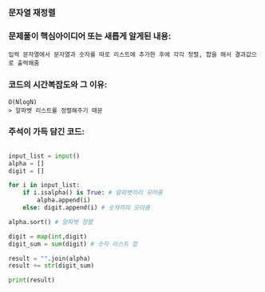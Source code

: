 ### 문자열 재정렬

### 문제풀이 핵심아이디어 또는 새롭게 알게된 내용: 
    입력 문자열에서 문자열과 숫자를 따로 리스트에 추가한 후에 각각 정렬, 합을 해서 결과값으로 출력해줌
            
### 코드의 시간복잡도와 그 이유:    
    O(NlogN)   
    > 알파벳 리스트를 정렬해주기 때문
   
    
    
### 주석이 가득 담긴 코드:
```python

input_list = input()
alpha = []
digit = []

for i in input_list:
    if i.isalpha() is True: # 알파벳끼리 모아줌
        alpha.append(i)
    else: digit.append(i) # 숫자끼리 모아줌

alpha.sort() # 알파벳 정렬

digit = map(int,digit) 
digit_sum = sum(digit) # 숫자 리스트 합

result = "".join(alpha)
result += str(digit_sum)

print(result)

```
